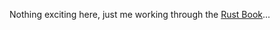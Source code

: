 Nothing exciting here, just me working through the 
[Rust Book](https://doc.rust-lang.org/book/2018-edition/)...